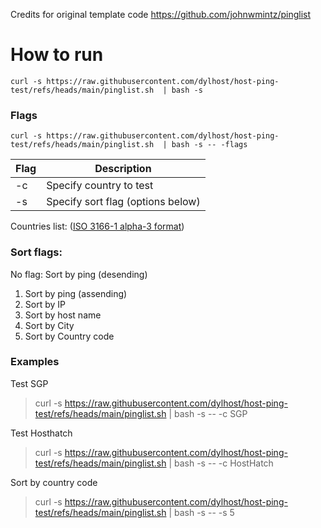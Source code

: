 Credits for original template code https://github.com/johnwmintz/pinglist

# How to run
```
curl -s https://raw.githubusercontent.com/dylhost/host-ping-test/refs/heads/main/pinglist.sh  | bash -s
```

### Flags
```
curl -s https://raw.githubusercontent.com/dylhost/host-ping-test/refs/heads/main/pinglist.sh  | bash -s -- -flags
```
| Flag | Description |
| ---- | ----------- |
| -c | Specify country to test |
| -s | Specify sort flag (options below) |

Countries list:
([ISO 3166-1 alpha-3 format](https://en.wikipedia.org/wiki/ISO_3166-1_alpha-3))

### Sort flags:
No flag: Sort by ping (desending) 
1. Sort by ping (assending)
2. Sort by IP
3. Sort by host name
4. Sort by City
5. Sort by Country code

### Examples
Test SGP
>curl -s https://raw.githubusercontent.com/dylhost/host-ping-test/refs/heads/main/pinglist.sh  | bash -s -- -c SGP

Test Hosthatch
>curl -s https://raw.githubusercontent.com/dylhost/host-ping-test/refs/heads/main/pinglist.sh | bash -s -- -c HostHatch

Sort by country code
>curl -s https://raw.githubusercontent.com/dylhost/host-ping-test/refs/heads/main/pinglist.sh | bash -s -- -s 5
